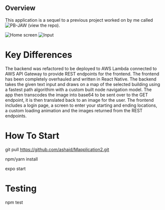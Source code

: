 ## Overview
This application is a sequel to a previous project worked on by me called ![PB-JAW](https://github.com/ashaid/PB-JAW) (view the repo). 

![Home screen](https://user-images.githubusercontent.com/65536687/152898939-d22b357f-a06a-4eb4-b3d1-7b4c23063fa1.png)
![Input](https://user-images.githubusercontent.com/65536687/152898969-d6dd119b-1272-43a3-95db-9111cea05c7b.png)

# Key Differences
The backend was refactored to be deployed to AWS Lambda connected to AWS API Gateway to provide REST endpoints for the frontend. The frontend has been completely overhauled and written in React Native. The backend takes the given text input and draws on a map of the selected building using a fastest path algorithim with a custom built node navigation model. The app then transcodes the image into base64 to be sent over to the GET endpoint, it is then translated back to an image for the user. The frontend includes a login page, a screen to enter your starting and ending locations, a custom loading animation and the images returned from the REST endpoints.  

# How To Start

git pull https://github.com/ashaid/Mapplication2.git

npm/yarn install

expo start

# Testing

npm test
